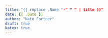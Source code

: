 ```yaml
---
title: "{{ replace .Name "-" " " | title }}"
date: {{ .Date }}
author: "Nate Fortner"
draft: true
katex: true
---
```


